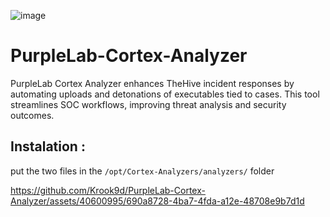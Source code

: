 ![image](https://github.com/Krook9d/PurpleLab-Cortex-Analyzer/assets/40600995/d51ef534-8483-442c-9e2c-7d02021b6939)


# PurpleLab-Cortex-Analyzer
PurpleLab Cortex Analyzer enhances TheHive incident responses by automating uploads and detonations of executables tied to cases. This tool streamlines SOC workflows, improving threat analysis and security outcomes.


## Instalation : 

put the two files in the `/opt/Cortex-Analyzers/analyzers/` folder


https://github.com/Krook9d/PurpleLab-Cortex-Analyzer/assets/40600995/690a8728-4ba7-4fda-a12e-48708e9b7d1d

